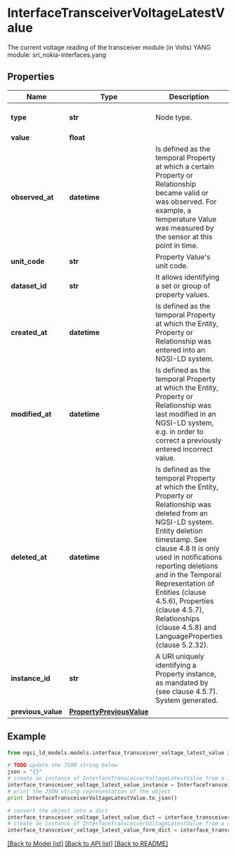 # InterfaceTransceiverVoltageLatestValue

The current voltage reading of the transceiver module (in Volts)  YANG module: srl_nokia-interfaces.yang 

## Properties

Name | Type | Description | Notes
------------ | ------------- | ------------- | -------------
**type** | **str** | Node type.  | [optional] [default to 'Property']
**value** | **float** |  | 
**observed_at** | **datetime** | Is defined as the temporal Property at which a certain Property or Relationship became valid or was observed. For example, a temperature Value was measured by the sensor at this point in time.  | [optional] 
**unit_code** | **str** | Property Value&#39;s unit code.  | [optional] 
**dataset_id** | **str** | It allows identifying a set or group of property values.  | [optional] 
**created_at** | **datetime** | Is defined as the temporal Property at which the Entity, Property or Relationship was entered into an NGSI-LD system.  | [optional] [readonly] 
**modified_at** | **datetime** | Is defined as the temporal Property at which the Entity, Property or Relationship was last modified in an NGSI-LD system, e.g. in order to correct a previously entered incorrect value.  | [optional] [readonly] 
**deleted_at** | **datetime** | Is defined as the temporal Property at which the Entity, Property or Relationship was deleted from an NGSI-LD system.  Entity deletion timestamp. See clause 4.8 It is only used in notifications reporting deletions and in the Temporal Representation of Entities (clause 4.5.6), Properties (clause 4.5.7), Relationships (clause 4.5.8) and LanguageProperties (clause 5.2.32).  | [optional] [readonly] 
**instance_id** | **str** | A URI uniquely identifying a Property instance, as mandated by (see clause 4.5.7). System generated.  | [optional] [readonly] 
**previous_value** | [**PropertyPreviousValue**](PropertyPreviousValue.md) |  | [optional] 

## Example

```python
from ngsi_ld_models.models.interface_transceiver_voltage_latest_value import InterfaceTransceiverVoltageLatestValue

# TODO update the JSON string below
json = "{}"
# create an instance of InterfaceTransceiverVoltageLatestValue from a JSON string
interface_transceiver_voltage_latest_value_instance = InterfaceTransceiverVoltageLatestValue.from_json(json)
# print the JSON string representation of the object
print InterfaceTransceiverVoltageLatestValue.to_json()

# convert the object into a dict
interface_transceiver_voltage_latest_value_dict = interface_transceiver_voltage_latest_value_instance.to_dict()
# create an instance of InterfaceTransceiverVoltageLatestValue from a dict
interface_transceiver_voltage_latest_value_form_dict = interface_transceiver_voltage_latest_value.from_dict(interface_transceiver_voltage_latest_value_dict)
```
[[Back to Model list]](../README.md#documentation-for-models) [[Back to API list]](../README.md#documentation-for-api-endpoints) [[Back to README]](../README.md)


